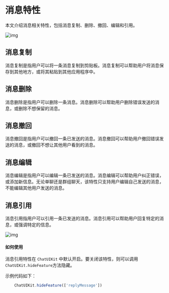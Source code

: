 # 消息特性

<Toc />

本文介绍消息相关特性，包括消息复制、删除、撤回、编辑和引用。

![img](/images/uikit/chatuikit/uniapp/message_operation.png) 

## 消息复制

消息复制是指用户可以将一条消息复制到剪贴板。消息复制可以帮助用户将消息保存到其他地方，或将其粘贴到其他应用程序中。

## 消息删除	

消息删除是指用户可以删除一条消息。消息删除可以帮助用户删除错误发送的消息，或删除不想保留的消息。

## 消息撤回

消息撤回是指用户可以撤回一条已发送的消息。消息撤回可以帮助用户撤回错误发送的消息，或撤回不想让其他用户看到的消息。

## 消息编辑

消息编辑是指用户可以编辑一条已发送的消息。消息编辑可以帮助用户纠正错误，或添加新信息。无论单聊还是群组聊天，该特性只支持用户编辑自己发送的消息，不能编辑其他用户发送的消息。

## 消息引用	

消息引用指用户可以引用一条已发送的消息。消息引用可以帮助用户回复特定的消息，或强调特定的信息。

![img](/images/uikit/chatuikit/uniapp/message_reply.png)

#### 如何使用

消息引用特性在 `ChatUIKit` 中默认开启。要关闭该特性，则可以调用 `ChatUIKit.hideFeature`方法隐藏。

示例代码如下：

```javascript
    ChatUIKit.hideFeature(['replyMessage'])
```








